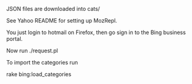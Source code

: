 JSON files are downloaded into cats/

See Yahoo README for setting up MozRepl.

You just login to hotmail on Firefox, then go sign in to the
Bing business portal.

Now run ./request.pl

To import the categories run

rake bing:load_categories
